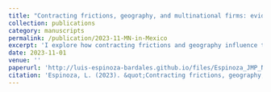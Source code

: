 ```yaml
---
title: "Contracting frictions, geography, and multinational firms: evidence from Mexico"
collection: publications
category: manuscripts
permalink: /publication/2023-11-MN-in-Mexico
excerpt: 'I explore how contracting frictions and geography influence the trade costs faced by multinationals in their affiliates located in Mexico relative to domestic firms. I document two key facts. First, distance to firm’s home countries influences firms’ sourcing patterns. Second, sectors with a larger presence of foreign affiliates are more intensive in relationship-specific inputs. I develop a small open economy model with multiple sectors, imperfect contracting, input relationship-specificity, global sourcing and multinational production. I compute a set of counterfactual equilibria to gauge the relative importance of contracting frictions, trade costs, and productivity in the price advantage of multinationals over domestic firms. My findings show that, contrary to priors, foreign firms seem to have a disadvantage relative to domestic firms in trade costs and contracting frictions. Eliminating differences in contracting frictions between foreign and domestic firms leads to a reduction in real GNP of 2.7 percent, while doing so only for productivity reduces real GNP by 2.2 percent.'
date: 2023-11-01
venue: ''
paperurl: 'http://luis-espinoza-bardales.github.io/files/Espinoza_JMP_November_vf.pdf'
citation: 'Espinoza, L. (2023). &quot;Contracting frictions, geography, and multinational firms: evidence from Mexico.&quot; <i>Working Paper</i>.'
---
```

